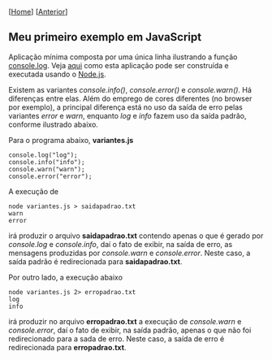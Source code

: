 \[[Home](https://github.com/kyriosdata/js)\] \[[Anterior](../../documentos/familiarizar.md)\]

## Meu primeiro exemplo em JavaScript

Aplicação mínima composta por uma única linha ilustrando a 
função [console.log](http://devdocs.io/dom/console/log). 
Veja [aqui](https://asciinema.org/a/161505) como esta aplicação 
pode ser construída e executada usando o [Node.js](https://nodejs.org).

Existem as variantes _console.info()_, _console.error()_ e _console.warn()_. Há diferenças entre elas. Além do emprego de cores diferentes (no browser por exemplo), a principal diferença está no uso da saída de erro pelas variantes _error_ e _warn_, enquanto _log_ e _info_ fazem uso da saída padrão, conforme ilustrado abaixo.

Para o programa abaixo, **variantes.js**

```
console.log("log");
console.info("info");
console.warn("warn");
console.error("error");
```

A execução de 

```
node variantes.js > saidapadrao.txt
warn
error
```

irá produzir o arquivo **saidapadrao.txt** contendo apenas o que é gerado por _console.log_ e _console.info_, daí o fato de exibir, na saída de erro, as mensagens produzidas por _console.warn_ e _console.error_. Neste caso, a saída padrão é redirecionada para **saidapadrao.txt**.

Por outro lado, a execução abaixo

```
node variantes.js 2> erropadrao.txt
log
info
```

irá produzir no arquivo **erropadrao.txt** a execução de _console.warn_ e _console.error_, daí o fato de exibir, na saída padrão, apenas o que não foi redirecionado para a sada de erro. Neste caso, a saída de erro é redirecionada para **erropadrao.txt**.
